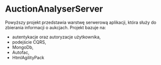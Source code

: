 # AuctionAnalyserServer
Powyższy projekt przedstawia warstwę serwerową aplikacji, która służy do zbierania informacji o aukcjach. 
Projekt bazuje na:
- autentykacje oraz autoryzacje użytkownika,
- podejście CQRS,
- MongoDb,
- Autofac,
- HtmlAgilityPack
